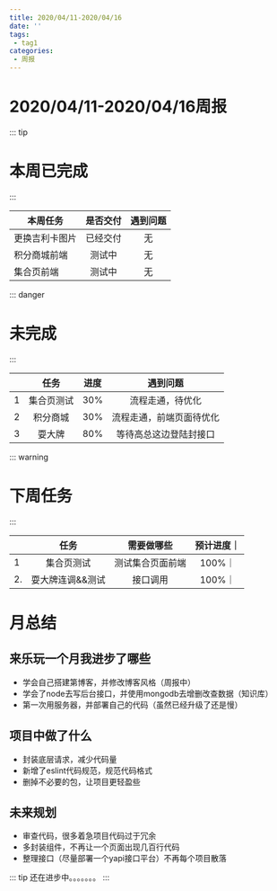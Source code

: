 ```yaml
---
title: 2020/04/11-2020/04/16
date: ''
tags:
 - tag1
categories: 
 - 周报
---
```


# 2020/04/11-2020/04/16周报

::: tip
# 本周已完成
:::

| 本周任务              |  是否交付          |         遇到问题       |
| -------------        |:-------------:   | :-----:|
| 更换吉利卡图片        | 已经交付          | 无      |
| 积分商城前端       |测试中         |  无  |
| 集合页前端       |测试中         |  无  |

::: danger
# 未完成
:::

|               |  任务          |         进度       |  遇到问题|
| -------------        |:-------------:   | :-----:| :-----:|
| 1              |  集合页测试        |         30%       |流程走通，待优化|
| 2              |  积分商城        |      30%         |流程走通，前端页面待优化|
| 3              |  耍大牌        |      80%         |等待高总这边登陆封接口|

::: warning
# 下周任务
:::

|               |  任务          |         需要做哪些      |     预计进度｜
| ------------- |:-------------: | :-----:|:-----:|
| 1             |  集合页测试      |      测试集合页面前端       | 100%｜
| 2.            |  耍大牌连调&&测试 |       接口调用      | 100%｜



# 月总结
## 来乐玩一个月我进步了哪些
- 学会自己搭建第博客，并修改博客风格（周报中）
- 学会了node去写后台接口，并使用mongodb去增删改查数据（知识库）
- 第一次用服务器，并部署自己的代码（虽然已经升级了还是慢）

## 项目中做了什么

- 封装底层请求，减少代码量
- 新增了eslint代码规范，规范代码格式
- 删掉不必要的包，让项目更轻盈些

## 未来规划

- 审查代码，很多着急项目代码过于冗余
- 多封装组件，不再让一个页面出现几百行代码
- 整理接口（尽量部署一个yapi接口平台）不再每个项目散落

::: tip
还在进步中。。。。。。。
:::